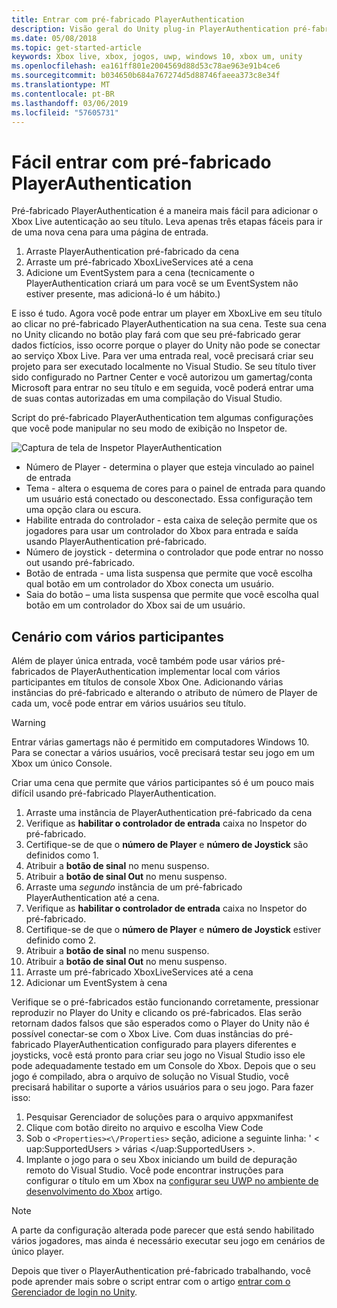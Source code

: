 ```yaml
---
title: Entrar com pré-fabricado PlayerAuthentication
description: Visão geral do Unity plug-in PlayerAuthentication pré-fabricado
ms.date: 05/08/2018
ms.topic: get-started-article
keywords: Xbox live, xbox, jogos, uwp, windows 10, xbox um, unity
ms.openlocfilehash: ea161ff801e2004569d88d53c78ae963e91b4ce6
ms.sourcegitcommit: b034650b684a767274d5d88746faeea373c8e34f
ms.translationtype: MT
ms.contentlocale: pt-BR
ms.lasthandoff: 03/06/2019
ms.locfileid: "57605731"
---
```

# <a name="easy-sign-in-with-the-playerauthentication-prefab"></a>Fácil entrar com pré-fabricado PlayerAuthentication

Pré-fabricado PlayerAuthentication é a maneira mais fácil para adicionar o Xbox Live autenticação ao seu título. Leva apenas três etapas fáceis para ir de uma nova cena para uma página de entrada.

1. Arraste PlayerAuthentication pré-fabricado da cena
2. Arraste um pré-fabricado XboxLiveServices até a cena
3. Adicione um EventSystem para a cena (tecnicamente o PlayerAuthentication criará um para você se um EventSystem não estiver presente, mas adicioná-lo é um hábito.)

E isso é tudo. Agora você pode entrar um player em XboxLive em seu título ao clicar no pré-fabricado PlayerAuthentication na sua cena. Teste sua cena no Unity clicando no botão play fará com que seu pré-fabricado gerar dados fictícios, isso ocorre porque o player do Unity não pode se conectar ao serviço Xbox Live. Para ver uma entrada real, você precisará criar seu projeto para ser executado localmente no Visual Studio. Se seu título tiver sido configurado no Partner Center e você autorizou um gamertag/conta Microsoft para entrar no seu título e em seguida, você poderá entrar uma de suas contas autorizadas em uma compilação do Visual Studio.

Script do pré-fabricado PlayerAuthentication tem algumas configurações que você pode manipular no seu modo de exibição no Inspetor de.

![Captura de tela de Inspetor PlayerAuthentication](../images/unity/playerauthentication_prefab_inspector.JPG)

* Número de Player - determina o player que esteja vinculado ao painel de entrada
* Tema - altera o esquema de cores para o painel de entrada para quando um usuário está conectado ou desconectado. Essa configuração tem uma opção clara ou escura.
* Habilite entrada do controlador - esta caixa de seleção permite que os jogadores para usar um controlador do Xbox para entrada e saída usando PlayerAuthentication pré-fabricado.
* Número de joystick - determina o controlador que pode entrar no nosso out usando pré-fabricado.
* Botão de entrada - uma lista suspensa que permite que você escolha qual botão em um controlador do Xbox conecta um usuário.
* Saia do botão – uma lista suspensa que permite que você escolha qual botão em um controlador do Xbox sai de um usuário.

## <a name="multiplayer-scenario"></a>Cenário com vários participantes

Além de player única entrada, você também pode usar vários pré-fabricados de PlayerAuthentication implementar local com vários participantes em títulos de console Xbox One. Adicionando várias instâncias do pré-fabricado e alterando o atributo de número de Player de cada um, você pode entrar em vários usuários seu título.

> [!WARNING]
> Entrar várias gamertags não é permitido em computadores Windows 10. Para se conectar a vários usuários, você precisará testar seu jogo em um Xbox um único Console.

Criar uma cena que permite que vários participantes só é um pouco mais difícil usando pré-fabricado PlayerAuthentication.

1. Arraste uma instância de PlayerAuthentication pré-fabricado da cena
2. Verifique as **habilitar o controlador de entrada** caixa no Inspetor do pré-fabricado.
3. Certifique-se de que o **número de Player** e **número de Joystick** são definidos como 1.
4. Atribuir a **botão de sinal** no menu suspenso.
5. Atribuir a **botão de sinal Out** no menu suspenso.
6. Arraste uma *segundo* instância de um pré-fabricado PlayerAuthentication até a cena.
7. Verifique as **habilitar o controlador de entrada** caixa no Inspetor do pré-fabricado.
8. Certifique-se de que o **número de Player** e **número de Joystick** estiver definido como 2.
9. Atribuir a **botão de sinal** no menu suspenso.
10. Atribuir a **botão de sinal Out** no menu suspenso.
11. Arraste um pré-fabricado XboxLiveServices até a cena
12. Adicionar um EventSystem à cena

Verifique se o pré-fabricados estão funcionando corretamente, pressionar reproduzir no Player do Unity e clicando os pré-fabricados. Elas serão retornam dados falsos que são esperados como o Player do Unity não é possível conectar-se com o Xbox Live. Com duas instâncias do pré-fabricado PlayerAuthentication configurado para players diferentes e joysticks, você está pronto para criar seu jogo no Visual Studio isso ele pode adequadamente testado em um Console do Xbox. Depois que o seu jogo é compilado, abra o arquivo de solução no Visual Studio, você precisará habilitar o suporte a vários usuários para o seu jogo.
Para fazer isso:

1. Pesquisar Gerenciador de soluções para o arquivo appxmanifest
2. Clique com botão direito no arquivo e escolha View Code
3. Sob o `<Properties><\/Properties>` seção, adicione a seguinte linha: ' < uap:SupportedUsers > várias <\/uap:SupportedUsers >.
4. Implante o jogo para o seu Xbox iniciando um build de depuração remoto do Visual Studio. Você pode encontrar instruções para configurar o título em um Xbox na [configurar seu UWP no ambiente de desenvolvimento do Xbox](../../xbox-apps/development-environment-setup.md) artigo.

> [!NOTE]
> A parte da configuração alterada pode parecer que está sendo habilitado vários jogadores, mas ainda é necessário executar seu jogo em cenários de único player.

Depois que tiver o PlayerAuthentication pré-fabricado trabalhando, você pode aprender mais sobre o script entrar com o artigo [entrar com o Gerenciador de login no Unity](sign-in-manager.md).
